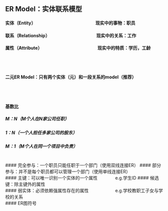 ## ER Model：实体联系模型
#### 实体（Entity）　　　　　　　　　　　　　　现实中的事物：职员
#### 联系（Relationship）　　　　　　　　　　　现实中的关系：工作
#### 属性（Attribute）　　　　　　　　　　　　　现实中的特质：学历，工龄　
<br/><br/>
#### 二元ER Model：只有两个实体（元）和一段关系的model（推荐）
<br/><br/>
#### 基数比
##### M：N（M个人在N家公司任职）      
##### 1：N（一个人担任多家公司的股东）     
##### M：1（M个人在同一个项目中负责）
<br/>
#### 完全参与：一个职员只能任职于一个部门（使用双线连接ER）
#### 部分参与：并不是每个职员都可以管理一个部门（使用单线连接ER）
<br/>
#### 主键：可以唯一识别一个实体的一个属性　　　　e.g.学生ID
#### 候选键：除主键外的属性
<br/>
#### 弱实体：必须依赖强属性存在的属性　　　　　　e.g.学校教职工子女与学校的关系
<br/>
#### ER图符号

